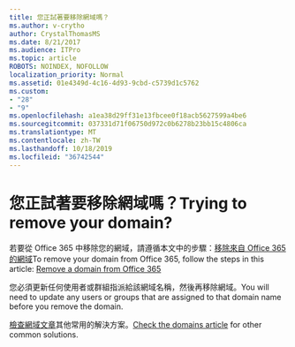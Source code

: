 ```yaml
---
title: 您正試著要移除網域嗎？
ms.author: v-crytho
author: CrystalThomasMS
ms.date: 8/21/2017
ms.audience: ITPro
ms.topic: article
ROBOTS: NOINDEX, NOFOLLOW
localization_priority: Normal
ms.assetid: 01e4349d-4c16-4d93-9cbd-c5739d1c5762
ms.custom:
- "28"
- "9"
ms.openlocfilehash: a1ea38d29ff31e13fbcee0f18acb5627599a4be6
ms.sourcegitcommit: 037331d71f06750d972c0b6278b23bb15c4806ca
ms.translationtype: MT
ms.contentlocale: zh-TW
ms.lasthandoff: 10/18/2019
ms.locfileid: "36742544"
---
```

# <a name="trying-to-remove-your-domain"></a><span data-ttu-id="ae0dd-102">您正試著要移除網域嗎？</span><span class="sxs-lookup"><span data-stu-id="ae0dd-102">Trying to remove your domain?</span></span>

<span data-ttu-id="ae0dd-103">若要從 Office 365 中移除您的網域，請遵循本文中的步驟：[移除來自 Office 365 的網域](https://docs.microsoft.com/office365/admin/get-help-with-domains/remove-a-domain)</span><span class="sxs-lookup"><span data-stu-id="ae0dd-103">To remove your domain from Office 365, follow the steps in this article: [Remove a domain from Office 365](https://docs.microsoft.com/office365/admin/get-help-with-domains/remove-a-domain)</span></span>
  
<span data-ttu-id="ae0dd-104">您必須更新任何使用者或群組指派給該網域名稱，然後再移除網域。</span><span class="sxs-lookup"><span data-stu-id="ae0dd-104">You will need to update any users or groups that are assigned to that domain name before you remove the domain.</span></span>
  
<span data-ttu-id="ae0dd-105">[檢查網域文章](https://docs.microsoft.com/office365/admin/get-help-with-domains/create-dns-records-at-any-dns-hosting-provider)其他常用的解決方案。</span><span class="sxs-lookup"><span data-stu-id="ae0dd-105">[Check the domains article](https://docs.microsoft.com/office365/admin/get-help-with-domains/create-dns-records-at-any-dns-hosting-provider) for other common solutions.</span></span>
  